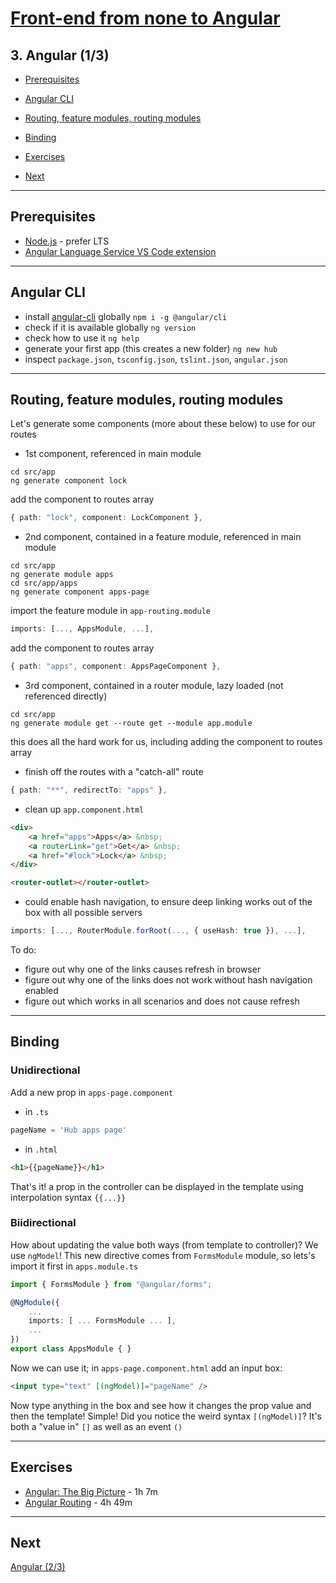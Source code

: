 # [Front-end from none to Angular](../README.md)

## 3. Angular (1/3)

- [Prerequisites](#prerequisites)

- [Angular CLI](#angular-cli)
- [Routing, feature modules, routing modules](#routing-feature-modules-routing-modules)
- [Binding](#binding)
- [Exercises](#exercises)

- [Next](#next)

---

## Prerequisites

- [Node.js](https://nodejs.org/en/) - prefer LTS
- [Angular Language Service VS Code extension](https://marketplace.visualstudio.com/items?itemName=Angular.ng-template)

---

## Angular CLI

- install [angular-cli](https://cli.angular.io/) globally `npm i -g @angular/cli`
- check if it is available globally `ng version`
- check how to use it `ng help`
- generate your first app (this creates a new folder) `ng new hub`
- inspect `package.json`, `tsconfig.json`, `tslint.json`, `angular.json`

---

## Routing, feature modules, routing modules

Let's generate some components (more about these below) to use for our routes

- 1st component, referenced in main module

```batch
cd src/app
ng generate component lock
```

add the component to routes array

```ts
{ path: "lock", component: LockComponent },
```

- 2nd component, contained in a feature module, referenced in main module

```batch
cd src/app
ng generate module apps
cd src/app/apps
ng generate component apps-page
```

import the feature module in `app-routing.module`

```ts
imports: [..., AppsModule, ...],
```

add the component to routes array

```ts
{ path: "apps", component: AppsPageComponent },
```

- 3rd component, contained in a router module, lazy loaded (not referenced directly)

```batch
cd src/app
ng generate module get --route get --module app.module
```

this does all the hard work for us, including adding the component to routes array

- finish off the routes with a "catch-all" route

```ts
{ path: "**", redirectTo: "apps" },
```

- clean up `app.component.html`

```html
<div>
    <a href="apps">Apps</a> &nbsp;
    <a routerLink="get">Get</a> &nbsp;
    <a href="#lock">Lock</a> &nbsp;
</div>

<router-outlet></router-outlet>
```

- could enable hash navigation, to ensure deep linking works out of the box with all possible servers

```ts
imports: [..., RouterModule.forRoot(..., { useHash: true }), ...],
```

To do:

- figure out why one of the links causes refresh in browser  
- figure out why one of the links does not work without hash navigation enabled  
- figure out which works in all scenarios and does not cause refresh  

---

## Binding

### Unidirectional

Add a new prop in `apps-page.component`

- in `.ts`

```ts
pageName = 'Hub apps page'
```

- in `.html`

```html
<h1>{{pageName}}</h1>
```

That's it! a prop in the controller can be displayed in the template using interpolation syntax `{{...}}`

### Biidirectional

How about updating the value both ways (from template to controller)? We use `ngModel`!
This new directive comes from `FormsModule` module, so lets's import it first in `apps.module.ts`

```ts
import { FormsModule } from "@angular/forms";

@NgModule({
    ...
    imports: [ ... FormsModule ... ],
    ...
})
export class AppsModule { }
```

Now we can use it; in `apps-page.component.html` add an input box:

```html
<input type="text" [(ngModel)]="pageName" />
```

Now type anything in the box and see how it changes the prop value and then the template! Simple!
Did you notice the weird syntax `[(ngModel)]`? It's both a "value in" `[]` as well as an event `()`

---

## Exercises

- [Angular: The Big Picture](https://app.pluralsight.com/library/courses/ng-big-picture) - 1h 7m
- [Angular Routing](https://app.pluralsight.com/library/courses/angular-routing) - 4h 49m

---

## Next

[Angular (2/3)](4-angular.md)
